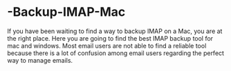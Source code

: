 # -Backup-IMAP-Mac
If you have been waiting to find a way to backup IMAP on a Mac, you are at the right place. Here you are going to find the best IMAP backup tool for mac and windows. Most email users are not able to find a reliable tool because there is a lot of confusion among email users regarding the perfect way to manage emails. 
